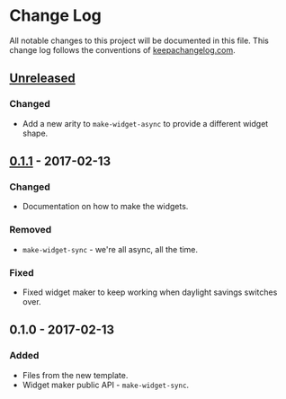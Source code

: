 # Change Log
All notable changes to this project will be documented in this file. This change log follows the conventions of [keepachangelog.com](http://keepachangelog.com/).

## [Unreleased]
### Changed
- Add a new arity to `make-widget-async` to provide a different widget shape.

## [0.1.1] - 2017-02-13
### Changed
- Documentation on how to make the widgets.

### Removed
- `make-widget-sync` - we're all async, all the time.

### Fixed
- Fixed widget maker to keep working when daylight savings switches over.

## 0.1.0 - 2017-02-13
### Added
- Files from the new template.
- Widget maker public API - `make-widget-sync`.

[Unreleased]: https://github.com/your-name/md-to-hiccup/compare/0.1.1...HEAD
[0.1.1]: https://github.com/your-name/md-to-hiccup/compare/0.1.0...0.1.1
